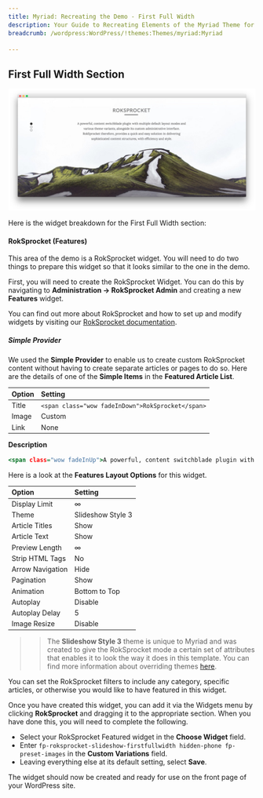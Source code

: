 ```yaml
---
title: Myriad: Recreating the Demo - First Full Width
description: Your Guide to Recreating Elements of the Myriad Theme for WordPress
breadcrumb: /wordpress:WordPress/!themes:Themes/myriad:Myriad

---
```


First Full Width Section
-----

![First Full Width](assets/demo_4.jpeg)

Here is the widget breakdown for the First Full Width section:

#### RokSprocket (Features)

This area of the demo is a RokSprocket widget. You will need to do two things to prepare this widget so that it looks similar to the one in the demo.

First, you will need to create the RokSprocket Widget. You can do this by navigating to **Administration -> RokSprocket Admin** and creating a new **Features** widget.

You can find out more about RokSprocket and how to set up and modify widgets by visiting our [RokSprocket documentation](../../plugins/roksprocket).

##### Simple Provider

We used the **Simple Provider** to enable us to create custom RokSprocket content without having to create separate articles or pages to do so. Here are the details of one of the **Simple Items** in the **Featured Article List**.

| Option |                      Setting                      |
| :----- | :------------------------------------------------ |
| Title  | `<span class="wow fadeInDown">RokSprocket</span>` |
| Image  | Custom                                            |
| Link   | None                                              |

**Description**

~~~ .html
<span class="wow fadeInUp">A powerful, content switchblade plugin with multiple default layout modes and various theme variants, alongside its custom administrative interface. RokSprocket therefore, provides a quick and easy solution in delivering sophisticated content structures, with efficiency and style.</span>
~~~

Here is a look at the **Features Layout Options** for this widget.

|      Option      |      Setting      |
| :--------------- | :---------------- |
| Display Limit    | ∞                 |
| Theme            | Slideshow Style 3 |
| Article Titles   | Show              |
| Article Text     | Show              |
| Preview Length   | ∞                 |
| Strip HTML Tags  | No                |
| Arrow Navigation | Hide              |
| Pagination       | Show              |
| Animation        | Bottom to Top     |
| Autoplay         | Disable           |
| Autoplay Delay   | 5                 |
| Image Resize     | Disable           |

>> The **Slideshow Style 3** theme is unique to Myriad and was created to give the RokSprocket mode a certain set of attributes that enables it to look the way it does in this template. You can find more information about overriding themes [here](../../plugins/roksprocket/layout_modes.md#custom-layout-theme-overrides).

You can set the RokSprocket filters to include any category, specific articles, or otherwise you would like to have featured in this widget.

Once you have created this widget, you can add it via the Widgets menu by clicking **RokSprocket** and dragging it to the appropriate section. When you have done this, you will need to complete the following.

* Select your RokSprocket Featured widget in the **Choose Widget** field.
* Enter `fp-roksprocket-slideshow-firstfullwidth hidden-phone fp-preset-images` in the **Custom Variations** field.
* Leaving everything else at its default setting, select **Save**.

The widget should now be created and ready for use on the front page of your WordPress site.
